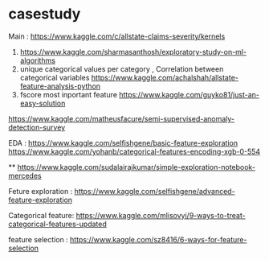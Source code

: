 # casestudy
Main : https://www.kaggle.com/c/allstate-claims-severity/kernels

1) https://www.kaggle.com/sharmasanthosh/exploratory-study-on-ml-algorithms
2) unique categorical values per category , Correlation between categorical variables https://www.kaggle.com/achalshah/allstate-feature-analysis-python
3) fscore most inportant feature https://www.kaggle.com/guyko81/just-an-easy-solution

https://www.kaggle.com/matheusfacure/semi-supervised-anomaly-detection-survey


EDA : https://www.kaggle.com/selfishgene/basic-feature-exploration
https://www.kaggle.com/yohanb/categorical-features-encoding-xgb-0-554

** https://www.kaggle.com/sudalairajkumar/simple-exploration-notebook-mercedes

Feture exploration : https://www.kaggle.com/selfishgene/advanced-feature-exploration

Categorical feature: https://www.kaggle.com/mlisovyi/9-ways-to-treat-categorical-features-updated

feature selection : https://www.kaggle.com/sz8416/6-ways-for-feature-selection
